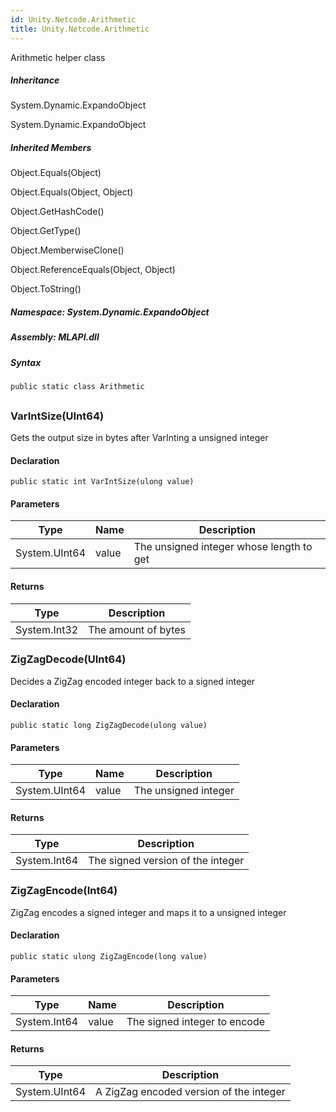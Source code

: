 ```yaml
---  
id: Unity.Netcode.Arithmetic
title: Unity.Netcode.Arithmetic
---
```


<div class="markdown level0 summary">

Arithmetic helper class

</div>

<div class="markdown level0 conceptual">

</div>

<div class="inheritance">

##### Inheritance

<div class="level0">

System.Dynamic.ExpandoObject

</div>

<div class="level1">

System.Dynamic.ExpandoObject

</div>

</div>

<div class="inheritedMembers">

##### Inherited Members

<div>

Object.Equals(Object)

</div>

<div>

Object.Equals(Object, Object)

</div>

<div>

Object.GetHashCode()

</div>

<div>

Object.GetType()

</div>

<div>

Object.MemberwiseClone()

</div>

<div>

Object.ReferenceEquals(Object, Object)

</div>

<div>

Object.ToString()

</div>

</div>

##### **Namespace**: System.Dynamic.ExpandoObject

##### **Assembly**: MLAPI.dll

##### Syntax

``` lang-csharp
public static class Arithmetic
```

## 

### VarIntSize(UInt64)

<div class="markdown level1 summary">

Gets the output size in bytes after VarInting a unsigned integer

</div>

<div class="markdown level1 conceptual">

</div>

#### Declaration

``` lang-csharp
public static int VarIntSize(ulong value)
```

#### Parameters

| Type          | Name  | Description                              |
|---------------|-------|------------------------------------------|
| System.UInt64 | value | The unsigned integer whose length to get |

#### Returns

| Type         | Description         |
|--------------|---------------------|
| System.Int32 | The amount of bytes |

### ZigZagDecode(UInt64)

<div class="markdown level1 summary">

Decides a ZigZag encoded integer back to a signed integer

</div>

<div class="markdown level1 conceptual">

</div>

#### Declaration

``` lang-csharp
public static long ZigZagDecode(ulong value)
```

#### Parameters

| Type          | Name  | Description          |
|---------------|-------|----------------------|
| System.UInt64 | value | The unsigned integer |

#### Returns

| Type         | Description                       |
|--------------|-----------------------------------|
| System.Int64 | The signed version of the integer |

### ZigZagEncode(Int64)

<div class="markdown level1 summary">

ZigZag encodes a signed integer and maps it to a unsigned integer

</div>

<div class="markdown level1 conceptual">

</div>

#### Declaration

``` lang-csharp
public static ulong ZigZagEncode(long value)
```

#### Parameters

| Type         | Name  | Description                  |
|--------------|-------|------------------------------|
| System.Int64 | value | The signed integer to encode |

#### Returns

| Type          | Description                             |
|---------------|-----------------------------------------|
| System.UInt64 | A ZigZag encoded version of the integer |
